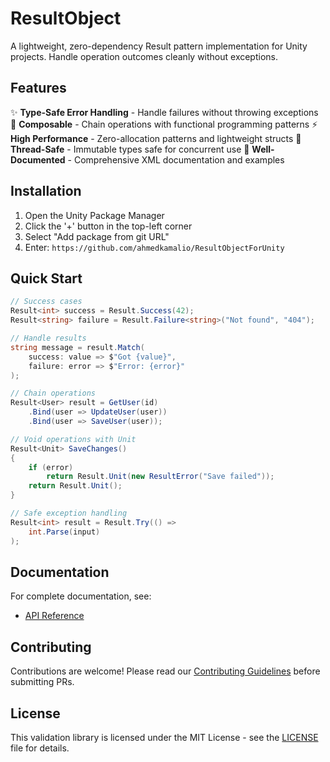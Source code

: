 # ResultObject

A lightweight, zero-dependency Result pattern implementation for Unity projects. Handle operation outcomes cleanly
without exceptions.

## Features

✨ **Type-Safe Error Handling** - Handle failures without throwing exceptions
🧩 **Composable** - Chain operations with functional programming patterns
⚡ **High Performance** - Zero-allocation patterns and lightweight structs
🧵 **Thread-Safe** - Immutable types safe for concurrent use
📘 **Well-Documented** - Comprehensive XML documentation and examples

## Installation

1. Open the Unity Package Manager
2. Click the '+' button in the top-left corner
3. Select "Add package from git URL"
4. Enter: `https://github.com/ahmedkamalio/ResultObjectForUnity`

## Quick Start

```csharp
// Success cases
Result<int> success = Result.Success(42);
Result<string> failure = Result.Failure<string>("Not found", "404");

// Handle results
string message = result.Match(
    success: value => $"Got {value}",
    failure: error => $"Error: {error}"
);

// Chain operations
Result<User> result = GetUser(id)
    .Bind(user => UpdateUser(user))
    .Bind(user => SaveUser(user));

// Void operations with Unit
Result<Unit> SaveChanges() 
{
    if (error)
        return Result.Unit(new ResultError("Save failed"));
    return Result.Unit();
}

// Safe exception handling
Result<int> result = Result.Try(() => 
    int.Parse(input)
);
```

## Documentation

For complete documentation, see:

- [API Reference](https://raw.githubusercontent.com/ahmedkamalio/ResultObjectForUnity/refs/heads/main/Assets/ResultObject/Documentation~ResultObject.md)

## Contributing

Contributions are welcome! Please read
our [Contributing Guidelines](https://raw.githubusercontent.com/ahmedkamalio/ResultObjectForUnity/refs/heads/main/Assets/ResultObject/CONTRIBUTING.md)
before submitting PRs.

## License

This validation library is licensed under the MIT License - see
the [LICENSE](https://raw.githubusercontent.com/ahmedkamalio/ResultObjectForUnity/refs/heads/main/Assets/ResultObject/LICENSE)
file for details.
